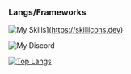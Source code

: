 <h3>Langs/Frameworks</h3>

![My Skills](https://skillicons.dev/icons?i=js,html,css,arduino,bash,cpp,git,py,vite,vue)](https://skillicons.dev)


![My Discord](https://discord-readme-badge-beta.vercel.app/api?id=976878661242331156)

[![Top Langs](https://stats-nichokas.vercel.app/api/top-langs/?username=nichokas&layout=donut)](https://github.com/Nichokas/github-readme-stats)
